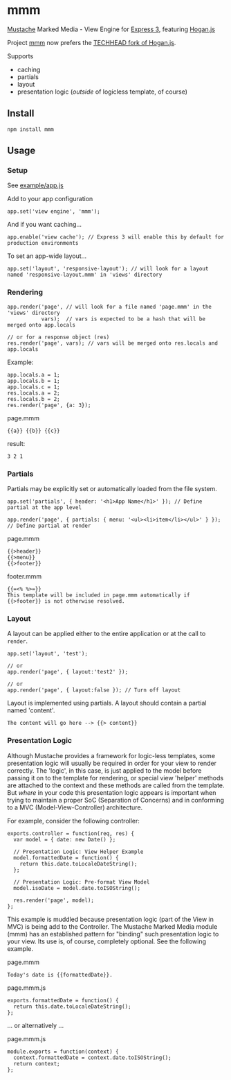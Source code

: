 # mmm

[Mustache](http://mustache.github.com/) Marked Media - View Engine for [Express 3](http://expressjs.com/),
  featuring [Hogan.js](https://github.com/twitter/hogan.js)

Project [mmm](https://github.com/techhead/mmm) now prefers
  the [TECHHEAD fork of Hogan.js](https://github.com/techhead/hogan.js).

Supports

+ caching
+ partials
+ layout
+ presentation logic (*outside* of logicless template, of course)

## Install

`npm install mmm`

## Usage

### Setup

See [example/app.js](https://github.com/techhead/mmm/blob/master/example/app.js)

Add to your app configuration

    app.set('view engine', 'mmm');

And if you want caching...

    app.enable('view cache'); // Express 3 will enable this by default for production environments

To set an app-wide layout...

    app.set('layout', 'responsive-layout'); // will look for a layout named 'responsive-layout.mmm' in 'views' directory

### Rendering

    app.render('page', // will look for a file named 'page.mmm' in the 'views' directory
               vars);  // vars is expected to be a hash that will be merged onto app.locals

    // or for a response object (res)
    res.render('page', vars); // vars will be merged onto res.locals and app.locals

Example:

    app.locals.a = 1;
    app.locals.b = 1;
    app.locals.c = 1;
    res.locals.a = 2;
    res.locals.b = 2;
    res.render('page', {a: 3});

page.mmm

```
{{a}} {{b}} {{c}}
```

result:

```
3 2 1
```

### Partials

Partials may be explicitly set or automatically loaded from the file system.

    app.set('partials', { header: '<h1>App Name</h1>' }); // Define partial at the app level

    app.render('page', { partials: { menu: '<ul><li>item</li></ul>' } }); // Define partial at render

page.mmm

```
{{>header}}
{{>menu}}
{{>footer}}
```

footer.mmm

```
{{=<% %>=}}
This template will be included in page.mmm automatically if {{>footer}} is not otherwise resolved.
```

### Layout

A layout can be applied either to the entire application or at the call to `render`.

    app.set('layout', 'test');

    // or
    app.render('page', { layout:'test2' });

    // or
    app.render('page', { layout:false }); // Turn off layout

Layout is implemented using partials.  A layout should contain a partial named 'content'.

```
The content will go here --> {{> content}}
```

### Presentation Logic

Although Mustache provides a framework for logic-less templates, some presentation logic will usually be required
in order for your view to render correctly.  The 'logic', in this case, is just applied to the model before passing
it on to the template for rendering, or special view 'helper' methods are attached to the context and these methods
are called from the template.  But *where* in your code this presentation logic appears is important when trying to
maintain a proper SoC (Separation of Concerns) and in conforming to a MVC (Model-View-Controller) architecture.

For example, consider the following controller:

```
exports.controller = function(req, res) {
  var model = { date: new Date() };

  // Presentation Logic: View Helper Example
  model.formattedDate = function() {
    return this.date.toLocaleDateString();
  };

  // Presentation Logic: Pre-format View Model
  model.isoDate = model.date.toISOString();

  res.render('page', model);
};
```

This example is muddled because presentation logic (part of the View in MVC) is being add to the Controller.
The Mustache Marked Media module (mmm) has an established pattern for "binding" such presentation logic to your
view.  Its use is, of course, completely optional.  See the following example.

page.mmm

```
Today's date is {{formattedDate}}.
```

page.mmm.js

```
exports.formattedDate = function() {
  return this.date.toLocaleDateString();
};
```

... or alternatively ...

page.mmm.js

```
module.exports = function(context) {
  context.formattedDate = context.date.toISOString();
  return context;
};
```
